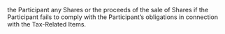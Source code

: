 the Participant any Shares or the proceeds of the sale of Shares if the Participant fails to comply with the
Participant’s obligations in connection with the Tax-Related Items.